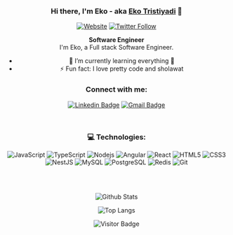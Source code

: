 <div align="center">
  
### Hi there, I'm Eko - aka [Eko Tristiyadi][website] 👋

[![Website](https://img.shields.io/website?label=trimogo.com&style=for-the-badge&url=https%3A%2F%2Ftrimogo.com)](https://trimogo.com)
[![Twitter Follow](https://img.shields.io/twitter/follow/ekotristiyadi?color=1DA1F2&logo=twitter&style=for-the-badge)](https://twitter.com/intent/follow?original_referer=https%3A%2F%2Fgithub.com%2Fekotristiyadi&screen_name=ekotristiyadi)

**Software Engineer**
<br>
I'm Eko, a Full stack Software Engineer. 
- 🌱 I’m currently learning everything 🤣
- ⚡ Fun fact: I love pretty code and sholawat

### Connect with me:

[![Linkedin Badge](https://img.shields.io/badge/ekotristiyadi-%230077B5.svg?&style=for-the-badge&logo=linkedin&logoColor=white)](https://linkedin.com/in/ekotristiyadi)
[![Gmail Badge](https://img.shields.io/badge/eko@trimogo.com-D14836?style=for-the-badge&logo=gmail&logoColor=white&link=mailto:eko@trimogo.com)](mailto:eko@trimogo.com)

<br />

### 💻 Technologies:

![JavaScript](https://img.shields.io/badge/-JavaScript-black?style=flat-square&logo=javascript)
![TypeScript](https://img.shields.io/badge/-TypeScript-007ACC?style=flat-square&logo=typescript)
![Nodejs](https://img.shields.io/badge/-Nodejs-black?style=flat-square&logo=Node.js)
![Angular](https://img.shields.io/badge/-Angular-DD0031?style=flat-square&logo=angular)
![React](https://img.shields.io/badge/-React-black?style=flat-square&logo=react)
![HTML5](https://img.shields.io/badge/-HTML5-E34F26?style=flat-square&logo=html5&logoColor=white)
![CSS3](https://img.shields.io/badge/-CSS3-1572B6?style=flat-square&logo=css3)
![NestJS](https://img.shields.io/badge/-NestJS-E0234E?style=flat-square&logo=nestjs)
![MySQL](https://img.shields.io/badge/-MySQL-black?style=flat-square&logo=mysql)
![PostgreSQL](https://img.shields.io/badge/-PostgreSQL-336791?style=flat-square&logo=postgresql)
![Redis](https://img.shields.io/badge/-Redis-black?style=flat-square&logo=redis)
![Git](https://img.shields.io/badge/-Git-black?style=flat-square&logo=git)

<br />
<br />

![Github Stats](https://github-readme-stats.vercel.app/api?username=tristiyadi&show_icons=true&count_private=true)

![Top Langs](https://github-readme-stats.vercel.app/api/top-langs/?username=tristiyadi&layout=compact)

![Visitor Badge](https://visitor-badge.laobi.icu/badge?page_id=tristiyadi)

[website]: https://trimogo.com
[twitter]: https://twitter.com/ekotristiyadi
[instagram]: https://instagram.com/tristiyadi1
[linkedin]: https://linkedin.com/in/ekotristiyadi

</div>

